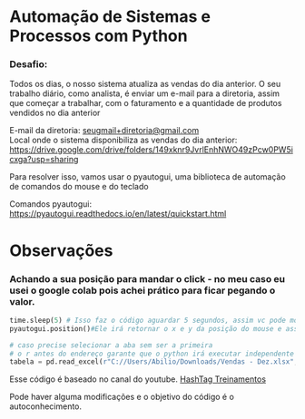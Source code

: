 # Automação de Sistemas e Processos com Python

### Desafio:

Todos os dias, o nosso sistema atualiza as vendas do dia anterior.
O seu trabalho diário, como analista, é enviar um e-mail para a diretoria, assim que começar a trabalhar, com o faturamento e a quantidade de produtos vendidos no dia anterior

E-mail da diretoria: seugmail+diretoria@gmail.com<br>
Local onde o sistema disponibiliza as vendas do dia anterior: https://drive.google.com/drive/folders/149xknr9JvrlEnhNWO49zPcw0PW5icxga?usp=sharing

Para resolver isso, vamos usar o pyautogui, uma biblioteca de automação de comandos do mouse e do teclado

Comandos pyautogui: https://pyautogui.readthedocs.io/en/latest/quickstart.html

# Observações 
### Achando a sua posição para mandar o click - no meu caso eu usei o google colab pois achei prático para ficar pegando o valor.
```py
time.sleep(5) # Isso faz o código aguardar 5 segundos, assim vc pode mover o mouse até a janela/aba e deixar o ponteiro parado para saber a posição
pyautogui.position()#Ele irá retornar o x e y da posição do mouse e assim basta copiar e substituir o x e y da linha 19
```

```py
# caso precise selecionar a aba sem ser a primeira
# o r antes do endereço garante que o python irá executar independente se for com / ou \.
tabela = pd.read_excel(r"C://Users/Abilio/Downloads/Vendas - Dez.xlsx", sheets=2)

````
Esse código é baseado no canal do youtube.
[HashTag Treinamentos](https://www.youtube.com/@HashtagTreinamentos)

Pode haver alguma modificações e o objetivo do código é o autoconhecimento.
